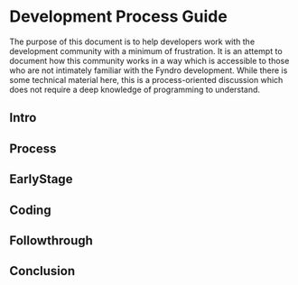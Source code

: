 <!-- SPDX-License-Identifier: MIT -->

# Development Process Guide

The purpose of this document is to help developers work with the development community
with a minimum of frustration. It is an attempt to document how this community works in a way
which is accessible to those who are not intimately familiar with the Fyndro development.
While there is some technical material here, this is a process-oriented discussion
which does not require a deep knowledge of programming to understand.

## Intro

## Process

## EarlyStage

## Coding

## Followthrough

## Conclusion
